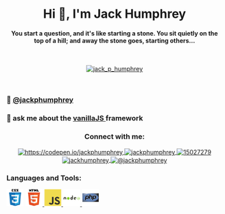 <h1 align="center">Hi 👋, I'm Jack Humphrey</h1>
<h4 align="center">You start a question, and it's like starting a stone. You sit quietly on the top of a hill; and away the stone goes, starting others...</h4>
<br />
<p align="center">
  <a href="https://twitter.com/jack_p_humphrey" target="blank">
      <img src="https://img.shields.io/twitter/follow/jack_p_humphrey?logo=twitter&style=for-the-badge" alt="jack_p_humphrey" />
  </a>
</p>
<br />
<h3>
  📝
  <a href="https://medium.com/@jackphumphrey" target="blank">
    @jackphumphrey
  </a>
</h3>
<h3>
  💬 ask me about the
  <a href="http://vanilla-js.com" target="blank">
    vanillaJS
  </a>
  framework
</h3>

<h3 align="center">Connect with me:</h3>
<p align="center">
  <a href="https://codepen.io/https://codepen.io/jackphumphrey" target="blank">
    <img align="center" src="[https://cdn.jsdelivr.net/npm/simple-icons@3.0.1/icons/codepen.svg](https://www.flaticon.com/free-icon/codepen_7083977?term=codepen&page=1&position=7&page=1&position=7&related_id=7083977&origin=search)" alt="https://codepen.io/jackphumphrey" height="30" width="40" />
  </a>
  <a href="https://dev.to/jackphumphrey" target="blank">
    <img align="center" src="https://cdn.jsdelivr.net/npm/simple-icons@3.0.1/icons/dev-dot-to.svg" alt="jackphumphrey" height="30" width="40" />
  </a>
  <a href="https://stackoverflow.com/users/15027279" target="blank">
    <img align="center" src="https://cdn.jsdelivr.net/npm/simple-icons@3.0.1/icons/stackoverflow.svg" alt="15027279" height="30" width="40" />
  </a>
  <a href="https://dribbble.com/jackhumphrey" target="blank">
    <img align="center" src="https://cdn.jsdelivr.net/npm/simple-icons@3.0.1/icons/dribbble.svg" alt="jackhumphrey" height="30" width="40" />
  </a>
  <a href="https://medium.com/@jackphumphrey" target="blank">
    <img align="center" src="https://cdn.jsdelivr.net/npm/simple-icons@3.0.1/icons/medium.svg" alt="@jackphumphrey" height="30" width="40" />
  </a>
</p>

<h3 align="left">Languages and Tools:</h3>
<img src="https://raw.githubusercontent.com/devicons/devicon/master/icons/css3/css3-original-wordmark.svg" alt="css3" width="40" height="40"/></a> <a href="https://www.electronjs.org" target="_blank"> <img src="https://raw.githubusercontent.com/devicons/devicon/master/icons/html5/html5-original-wordmark.svg" alt="html5" width="40" height="40"/> </a> <a href="https://ionicframework.com" target="_blank"> <img src="https://raw.githubusercontent.com/devicons/devicon/master/icons/javascript/javascript-original.svg" alt="javascript" width="40" height="40"/> </a> <a href="https://www.linux.org/" target="_blank"> <img src="https://raw.githubusercontent.com/devicons/devicon/master/icons/nodejs/nodejs-original-wordmark.svg" alt="nodejs" width="40" height="40"/> </a> <a href="https://www.php.net" target="_blank"> <img src="https://raw.githubusercontent.com/devicons/devicon/master/icons/php/php-original.svg" alt="php" width="40" height="40"/> </a> <a href="https://postman.com" target="_blank"> 
